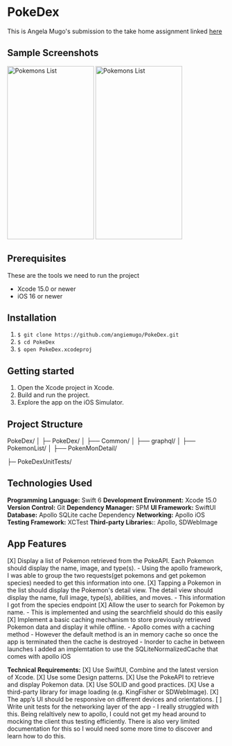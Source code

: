 # PokeDex 
This is Angela Mugo's submission to the take home assignment linked [here](https://holafly.notion.site/iOS-Technical-Test-PokeAPI-556834f2a76f45a6b851f262190fcb4f)
## Sample Screenshots 
<img src="https://github.com/angiemugo/PokeDex/assets/23118371/13184fbb-2578-4d07-abd4-f79843d94f10" width="200" height="400" alt="Pokemons List">
<img src="https://github.com/angiemugo/PokeDex/assets/23118371/7fe99740-7d2c-447f-bea4-a648d3c80d0a" width="200" height="400" alt="Pokemons List">

## Prerequisites
These are the tools we need to run the project 
- Xcode 15.0 or newer 
- iOS 16 or newer

## Installation
1. `$ git clone https://github.com/angiemugo/PokeDex.git`
2. `$ cd PokeDex `
3. `$ open PokeDex.xcodeproj `

## Getting started 
1. Open the Xcode project in Xcode.
2. Build and run the project.
3. Explore the app on the iOS Simulator.

## Project Structure 
PokeDex/
│
├─ PokeDex/
│   ├── Common/
│   ├── graphql/
│   ├── PokemonList/
│   ├── PokenMonDetail/

├─ PokeDexUnitTests/

## Technologies Used
 **Programming Language:** Swift 6
 **Development Environment:** Xcode 15.0
 **Version Control:** Git
 **Dependency Manager:** SPM
 **UI Framework:** SwiftUI
 **Database:** Apollo SQLite cache Dependency
 **Networking:** Apollo iOS 
 **Testing Framework:** XCTest
 **Third-party Libraries:**: Apollo, SDWebImage

## App Features 
[X] Display a list of Pokemon retrieved from the PokeAPI. Each Pokemon should display the name, image, and type(s).
    - Using the apollo framework, I was able to group the two requests(get pokemons and get pokemon species) needed to get this information into one.
[X] Tapping a Pokemon in the list should display the Pokemon's detail view. The detail view should display the name, full image, type(s), abilities, and moves.
    - This information I got from the species endpoint 
[X] Allow the user to search for Pokemon by name.
    - This is implemented and using the searchfield should do this easily 
[X] Implement a basic caching mechanism to store previously retrieved Pokemon data and display it while offline.
    - Apollo comes with a caching method 
    - However the default method is an in memory cache so once the app is terminated then the cache is destroyed 
    - Inorder to cache in between launches I added an implemtation to use the SQLiteNormalizedCache that comes with apollo iOS 

**Technical Requirements:**
[X] Use SwiftUI, Combine and the latest version of Xcode.
[X] Use some Design patterns.
[X] Use the PokeAPI to retrieve and display Pokemon data.
[X] Use SOLID and good practices.
[X] Use a third-party library for image loading (e.g. KingFisher or SDWebImage).
[X] The app’s UI should be responsive on different devices and orientations.
[ ] Write unit tests for the networking layer of the app - I really struggled with this. Being relaltively new to apollo, I could not get my head around to mocking the client thus testing efficiently. There is also very limited documentation for this so I would need some more time to discover and learn how to do this. 
